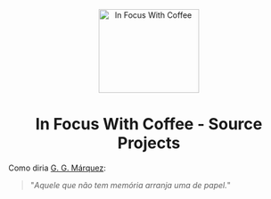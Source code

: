 <div align="center">
  
<img src="https://user-images.githubusercontent.com/9125404/87865827-1d0a4380-c950-11ea-8d66-aafbad81fbe3.png" width=180px height=150px alt="In Focus With Coffee" />

# In Focus With Coffee - Source Projects

</div>

Como diria [G. G. Márquez](https://pt.wikipedia.org/wiki/Gabriel_Garc%C3%ADa_M%C3%A1rquez):

> "*Aquele que não tem memória arranja uma de papel.*"
